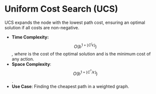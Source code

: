 # Uniform Cost Search (UCS)



UCS expands the node with the lowest path cost, ensuring an optimal solution if all costs are non-negative.

* **Time Complexity:** $$O(b^{1+\lfloor C^/\epsilon\rfloor})$$_, where_ is the cost of the optimal solution and  is the minimum cost of any action.
* **Space Complexity**: $$O(b^{1+\lfloor C^*/\epsilon\rfloor})$$.
* **Use Case**: Finding the cheapest path in a weighted graph.
